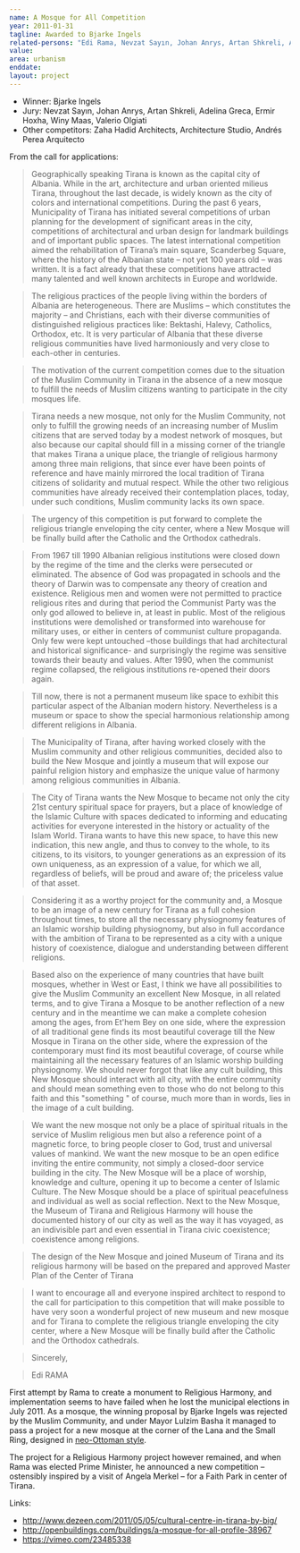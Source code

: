 ```yaml
---
name: A Mosque for All Competition
year: 2011-01-31
tagline: Awarded to Bjarke Ingels
related-persons: "Edi Rama, Nevzat Sayın, Johan Anrys, Artan Shkreli, Adelina Greca, Ermir Hoxha, Bjarke Ingels, Winy Maas, Valerio Olgiati"
value:
area: urbanism
enddate:
layout: project
---
```

* Winner: Bjarke Ingels
* Jury: Nevzat Sayın, Johan Anrys, Artan Shkreli, Adelina Greca, Ermir Hoxha, Winy Maas, Valerio Olgiati
* Other competitors: Zaha Hadid Architects, Architecture Studio, Andrés Perea Arquitecto

From the call for applications:
>Geographically speaking Tirana is known as the capital city of Albania. While in the art, architecture and urban oriented milieus Tirana, throughout the last decade, is widely known as the city of colors and international competitions. During the past 6 years, Municipality of Tirana has initiated several competitions of urban planning for the development of significant areas in the city, competitions of architectural and urban design for landmark buildings and of important public spaces. The latest international competition aimed the rehabilitation of Tirana’s main square, Scanderbeg Square, where the history of the Albanian state – not yet 100 years old – was written. It is a fact already that these competitions have attracted many talented and well known architects in Europe and worldwide.

>The religious practices of the people living within the borders of Albania are heterogeneous. There are Muslims – which constitutes the majority – and Christians, each with their diverse communities of distinguished religious practices like: Bektashi, Halevy, Catholics, Orthodox, etc. It is very particular of Albania that these diverse religious communities have lived harmoniously and very close to each-other in centuries.

>The motivation of the current competition comes due to the situation of the Muslim Community in Tirana in the absence of a new mosque to fulfill the needs of Muslim citizens wanting to participate in the city mosques life.

>Tirana needs a new mosque, not only for the Muslim Community, not only to fulfill the growing needs of an increasing number of Muslim citizens that are served today by a modest network of mosques, but also because our capital should fill in a missing corner of the triangle that makes Tirana a unique place, the triangle of religious harmony among three main religions, that since ever have been points of reference and have mainly mirrored the local tradition of Tirana citizens of solidarity and mutual respect. While the other two religious communities have already received their contemplation places, today, under such conditions, Muslim community lacks its own space.

>The urgency of this competition is put forward to complete the religious triangle enveloping the city center, where a New Mosque will be finally build after the Catholic and the Orthodox cathedrals.

>From 1967 till 1990 Albanian religious institutions were closed down by the regime of the time and the clerks were persecuted or eliminated. The absence of God was propagated in schools and the theory of Darwin was to compensate any theory of creation and existence. Religious men and women were not permitted to practice religious rites and during that period the Communist Party was the only god allowed to believe in, at least in public. Most of the religious institutions were demolished or transformed into warehouse for military uses, or either in centers of communist culture propaganda. Only few were kept untouched –those buildings that had architectural and historical significance- and surprisingly the regime was sensitive towards their beauty and values. After 1990, when the communist regime collapsed, the religious institutions re-opened their doors again.

>Till now, there is not a permanent museum like space to exhibit this particular aspect of the Albanian modern history. Nevertheless is a museum or space to show the special harmonious relationship among different religions in Albania.

>The Municipality of Tirana, after having worked closely with the Muslim community and other religious communities, decided also to build the New Mosque and jointly a museum that will expose our painful religion history and emphasize the unique value of harmony among religious communities in Albania.

>The City of Tirana wants the New Mosque to became not only the city 21st century spiritual space for prayers, but a place of knowledge of the Islamic Culture with spaces dedicated to informing and educating activities for everyone interested in the history or actuality of the Islam World.
Tirana wants to have this new space, to have this new indication, this new angle, and thus to convey to the whole, to its citizens, to its visitors, to younger generations as an expression of its own uniqueness, as an expression of a value, for which we all, regardless of beliefs, will be proud and aware of; the priceless value of that asset.

>Considering it as a worthy project for the community and, a Mosque to be an image of a new century for Tirana as a full cohesion throughout times, to store all the necessary physiognomy features of an Islamic worship building physiognomy, but also in full accordance with the ambition of Tirana to be represented as a city with a unique history of coexistence, dialogue and understanding between different religions.

>Based also on the experience of many countries that have built mosques, whether in West or East, I think we have all possibilities to give the Muslim Community an excellent New Mosque, in all related terms, and to give Tirana a Mosque to be another reflection of a new century and in the meantime we can make a complete cohesion among the ages, from Et'hem Bey on one side, where the expression of all traditional gene finds its most beautiful coverage till the New Mosque in Tirana on the other side, where the expression of the contemporary must find its most beautiful coverage, of course while maintaining all the necessary features of an Islamic worship building physiognomy. We should never forgot that like any cult building, this New Mosque should interact with all city, with the entire community and should mean something even to those who do not belong to this faith and this "something " of course, much more than in words, lies in the image of a cult building.

>We want the new mosque not only be a place of spiritual rituals in the service of Muslim religious men but also a reference point of a magnetic force, to bring people closer to God, trust and universal values of mankind. We want the new mosque to be an open edifice inviting the entire community, not simply a closed-door service building in the city. The New Mosque will be a place of worship, knowledge and culture, opening it up to become a center of Islamic Culture. The New Mosque should be a place of spiritual peacefulness and individual as well as social reflection.
Next to the New Mosque, the Museum of Tirana and Religious Harmony will house the documented history of our city as well as the way it has voyaged, as an indivisible part and even essential in Tirana civic coexistence; coexistence among religions.

>The design of the New Mosque and joined Museum of Tirana and its religious harmony will be based on the prepared and approved Master Plan of the Center of Tirana

>I want to encourage all and everyone inspired architect to respond to the call for participation to this competition that will make possible to have very soon a wonderful project of new museum and new mosque and for Tirana to complete the religious triangle enveloping the city center, where a New Mosque will be finally build after the Catholic and the Orthodox cathedrals.

>Sincerely,

>Edi RAMA

First attempt by Rama to create a monument to Religious Harmony, and implementation seems to have failed when he lost the municipal elections in July 2011. As a mosque, the winning proposal by Bjarke Ingels was rejected by the Muslim Community, and under Mayor Lulzim Basha it managed to pass a project for a new mosque at the corner of the Lana and the Small Ring, designed in [neo-Ottoman style](http://acp.al/profil_projekt.php?id=115).

The project for a Religious Harmony project however remained, and when Rama was elected Prime Minister, he announced a new competition – ostensibly inspired by a visit of Angela Merkel – for a Faith Park in center of Tirana.

Links:
* <http://www.dezeen.com/2011/05/05/cultural-centre-in-tirana-by-big/>
* <http://openbuildings.com/buildings/a-mosque-for-all-profile-38967>
* <https://vimeo.com/23485338>
